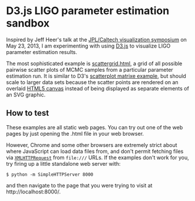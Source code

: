 D3.js LIGO parameter estimation sandbox
=======================================

Inspired by Jeff Heer's talk at the
[JPL/Caltech visualization symposium](http://www.hi.jpl.nasa.gov/datavis/)
on May 23, 2013, I am experimenting with using [D3.js](http://d3js.org) to
visualize LIGO parameter estimation results.

The most sophisticated example is [scattergrid.html](http://lpsinger.github.io/ligo-pe-d3/scattergrid.html),
a grid of all possible pairwise scatter plots of MCMC samples from a particular parameter estimation run.
It is similar to D3's [scatterplot matrixe example](http://mbostock.github.io/d3/talk/20111116/iris-splom.html), but should scale to larger data sets because the scatter points are rendered on an overlaid [HTML5 canvas](https://developer.mozilla.org/en-US/docs/Web/HTML/Canvas/Tutorial) instead of being displayed as separate elements of an SVG graphic.

How to test
-----------

These examples are all static web pages. You can try out one of the web pages
by just opening the .html file in your web browser.

However, Chrome and some other browsers are extremely strict about where
JavaScript can load data files from, and don't permit fetching files via
[`XMLHTTPRequest`](https://developer.mozilla.org/en-US/docs/Web/API/XMLHttpRequest)
from `file:///` URLs. If the examples don't work for you, try
firing up a little standalone web server with:

	$ python -m SimpleHTTPServer 8000

and then navigate to the page that you were trying to visit at
http://localhost:8000/.
